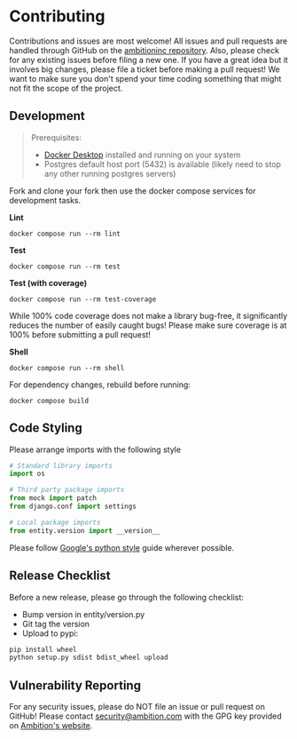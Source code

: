 # Contributing
Contributions and issues are most welcome! All issues and pull requests are
handled through GitHub on the 
[ambitioninc repository](https://github.com/ambitioninc/django-entity/issues).
Also, please check for any existing issues before filing a new one. If you have
a great idea but it involves big changes, please file a ticket before making a 
pull request! We want to make sure you don't spend your time coding something
that might not fit the scope of the project.

## Development

> Prerequisites:
> - [Docker Desktop](https://www.docker.com/products/docker-desktop/) installed and running on your system
> - Postgres default host port (5432) is available (likely need to stop any other running postgres servers)

Fork and clone your fork then use the docker compose services for development tasks.

**Lint**
```shell
docker compose run --rm lint
```

**Test**
```shell
docker compose run --rm test
```

**Test (with coverage)**
```shell
docker compose run --rm test-coverage
```

While 100% code coverage does not make a library bug-free, it significantly
reduces the number of easily caught bugs! Please make sure coverage is at 100%
before submitting a pull request!

**Shell**
```shell
docker compose run --rm shell
```

For dependency changes, rebuild before running:
```shell
docker compose build
```

## Code Styling
Please arrange imports with the following style

```python
# Standard library imports
import os

# Third party package imports
from mock import patch
from django.conf import settings

# Local package imports
from entity.version import __version__
```

Please follow 
[Google's python style](http://google-styleguide.googlecode.com/svn/trunk/pyguide.html)
guide wherever possible.



## Release Checklist

Before a new release, please go through the following checklist:

* Bump version in entity/version.py
* Git tag the version
* Upload to pypi:
```bash
pip install wheel
python setup.py sdist bdist_wheel upload 
```

## Vulnerability Reporting

For any security issues, please do NOT file an issue or pull request on GitHub!
Please contact [security@ambition.com](mailto:security@ambition.com) with the 
GPG key provided on [Ambition's website](http://ambition.com/security/).
